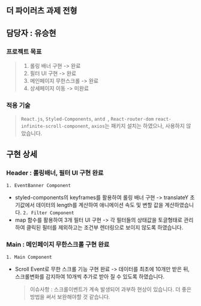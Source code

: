 ## 더 파이러츠 과제 전형

## 담당자 : 유승현

### 프로젝트 목표

> 1. 롤링 배너 구현 -> 완료
> 2. 필터 UI 구현 -> 완료
> 3. 메인페이지 무한스크롤 -> 완료
> 4. 상세페이지 이동 -> 미완료

### 적용 기술

> `React.js`, `Styled-Components`, `antd `, `React-router-dom`
> `react-infinite-scroll-component`, `axios`는 패키지 설치는 하였으나, 사용하지 않았습니다.

## 구현 상세

### Header : 롤링배너, 필터 UI 구현 완료
`1. EventBanner Component`
- styled-components의 keyframes를 활용하여 롤링 배너 구현
  -> translateY 초기값에서 데이터의 length를 계산하여 애니메이션 속도 및 변할 값을 계산하였습니다.
`2. Filter Component`
- map 함수를 활용하여 3개 필터 UI 구현
  -> 각 필터들의 상태값을 토글형태로 관리하여 클릭된 필터를 제외하고는 조건부 렌더링으로 보이지 않도록 하였습니다.

### Main : 메인페이지 무한스크롤 구현 완료
`1. Main Component`
- Scroll Event로 무한 스크롤 기능 구현 완료
  -> 데이터를 최초에 10개만 받은 뒤, 스크롤변화를 감지하여 10개씩 추가로 받아 질 수 있도록 하였습니다.
  > 이슈사항 : 스크롤이벤트가 계속 발생되어 과부하 현상이 있습니다. 더 좋은 방법을 써서 보완해야할 것 같습니다.
